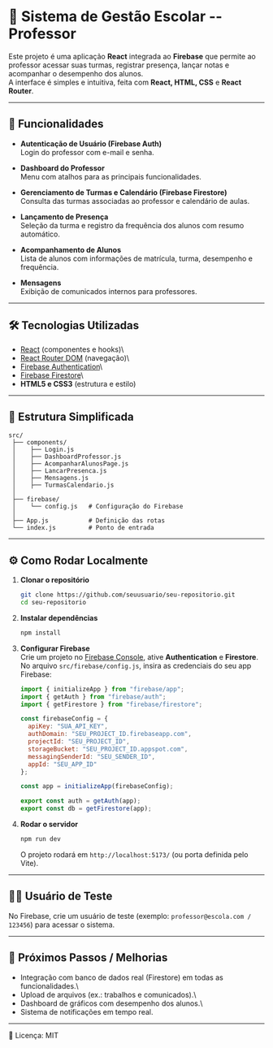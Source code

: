 # 📘 Sistema de Gestão Escolar -- Professor

Este projeto é uma aplicação **React** integrada ao **Firebase** que
permite ao professor acessar suas turmas, registrar presença, lançar
notas e acompanhar o desempenho dos alunos.\
A interface é simples e intuitiva, feita com **React, HTML, CSS** e
**React Router**.

------------------------------------------------------------------------

## 🚀 Funcionalidades

-   **Autenticação de Usuário (Firebase Auth)**\
    Login do professor com e-mail e senha.

-   **Dashboard do Professor**\
    Menu com atalhos para as principais funcionalidades.

-   **Gerenciamento de Turmas e Calendário (Firebase Firestore)**\
    Consulta das turmas associadas ao professor e calendário de aulas.

-   **Lançamento de Presença**\
    Seleção da turma e registro da frequência dos alunos com resumo
    automático.

-   **Acompanhamento de Alunos**\
    Lista de alunos com informações de matrícula, turma, desempenho e
    frequência.

-   **Mensagens**\
    Exibição de comunicados internos para professores.

------------------------------------------------------------------------

## 🛠️ Tecnologias Utilizadas

-   [React](https://react.dev/) (componentes e hooks)\
-   [React Router DOM](https://reactrouter.com/) (navegação)\
-   [Firebase Authentication](https://firebase.google.com/docs/auth)\
-   [Firebase Firestore](https://firebase.google.com/docs/firestore)\
-   **HTML5 e CSS3** (estrutura e estilo)

------------------------------------------------------------------------

## 📂 Estrutura Simplificada

    src/
     ├── components/
     │    ├── Login.js
     │    ├── DashboardProfessor.js
     │    ├── AcompanharAlunosPage.js
     │    ├── LancarPresenca.js
     │    ├── Mensagens.js
     │    ├── TurmasCalendario.js
     │
     ├── firebase/
     │    └── config.js   # Configuração do Firebase
     │
     ├── App.js           # Definição das rotas
     └── index.js         # Ponto de entrada

------------------------------------------------------------------------

## ⚙️ Como Rodar Localmente

1.  **Clonar o repositório**

    ``` bash
    git clone https://github.com/seuusuario/seu-repositorio.git
    cd seu-repositorio
    ```

2.  **Instalar dependências**

    ``` bash
    npm install
    ```

3.  **Configurar Firebase**\
    Crie um projeto no [Firebase
    Console](https://console.firebase.google.com/), ative
    **Authentication** e **Firestore**.\
    No arquivo `src/firebase/config.js`, insira as credenciais do seu
    app Firebase:

    ``` js
    import { initializeApp } from "firebase/app";
    import { getAuth } from "firebase/auth";
    import { getFirestore } from "firebase/firestore";

    const firebaseConfig = {
      apiKey: "SUA_API_KEY",
      authDomain: "SEU_PROJECT_ID.firebaseapp.com",
      projectId: "SEU_PROJECT_ID",
      storageBucket: "SEU_PROJECT_ID.appspot.com",
      messagingSenderId: "SEU_SENDER_ID",
      appId: "SEU_APP_ID"
    };

    const app = initializeApp(firebaseConfig);

    export const auth = getAuth(app);
    export const db = getFirestore(app);
    ```

4.  **Rodar o servidor**

    ``` bash
    npm run dev
    ```

    O projeto rodará em `http://localhost:5173/` (ou porta definida pelo
    Vite).

------------------------------------------------------------------------

## 👨‍🏫 Usuário de Teste

No Firebase, crie um usuário de teste (exemplo:
`professor@escola.com / 123456`) para acessar o sistema.

------------------------------------------------------------------------

## 📌 Próximos Passos / Melhorias

-   Integração com banco de dados real (Firestore) em todas as
    funcionalidades.\
-   Upload de arquivos (ex.: trabalhos e comunicados).\
-   Dashboard de gráficos com desempenho dos alunos.\
-   Sistema de notificações em tempo real.

------------------------------------------------------------------------

📄 Licença: MIT

